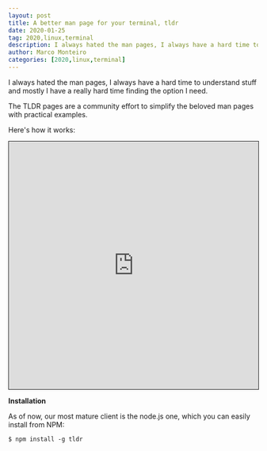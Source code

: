 ```yaml
---
layout: post
title: A better man page for your terminal, tldr
date: 2020-01-25
tag: 2020,linux,terminal
description: I always hated the man pages, I always have a hard time to understand stuff and mostly I have a really hard time finding the option I need. The TLDR
author: Marco Monteiro
categories: [2020,linux,terminal]
---
```


I always hated the man pages, I always have a hard time to understand stuff and mostly I have a really hard time finding the option I need.

The TLDR pages are a community effort to simplify the beloved man pages with practical examples.

<!--more-->

Here's how it works:

<iframe src="https://tldr.ostera.io/tar" width="100%" height="500px" style="border: 1px solid"></iframe>

**Installation**

As of now, our most mature client is the node.js one, which you can easily install from NPM:

    $ npm install -g tldr